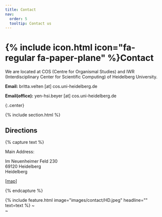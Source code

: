 ```yaml
---
title: Contact
nav:
  order: 5
  tooltip: Contact us
---
```


# {% include icon.html icon="fa-regular fa-paper-plane" %}Contact

We are located at COS (Centre for Organismal Studies) and IWR (Interdisciplinary Center for Scientific Computing) of Heidelberg University.

**Email:** britta.velten [at] cos.uni-heidelberg.de

**Email(office):** yen-hsi.beyer [at] cos.uni-heidelberg.de


{:.center}

{% include section.html %}

## Directions

{% capture text %}


Main Address:

Im Neuenheimer Feld 230 <br>
69120 Heidelberg <br>
Heidelberg <br>

[[map](https://www.google.com/maps/place/Centre+for+Organismal+Studies+(COS)/@49.4179397,8.6723157,17z/data=!3m2!4b1!5s0x4797c13015438091:0xdf1a142a749662df!4m6!3m5!1s0x4797c130155f3d01:0xb716ea9e2f064f2c!8m2!3d49.4179362!4d8.6748853!16s%2Fg%2F1hb_fdscs?entry=ttu)]


{% endcapture %}

{%
  include feature.html
  image="images/contact/HD.jpeg"
  headline=""
  text=text
%}
~                                                                                                                                                                                                                 
~       
